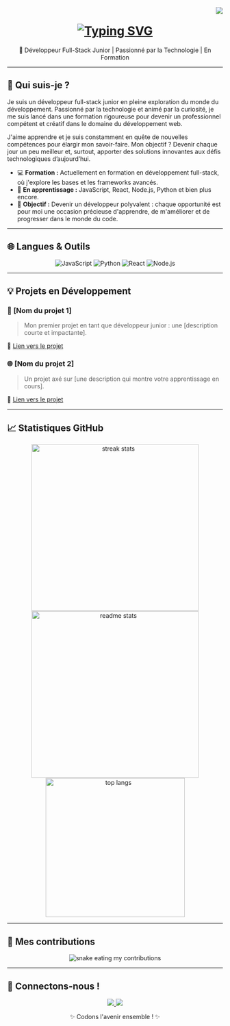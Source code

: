 <img align="right" src="https://visitor-badge.laobi.icu/badge?page_id=salesp07.salesp07" />

<h1 align="center">
    <a href="https://git.io/typing-svg">
      <img src="https://readme-typing-svg.herokuapp.com?font=Gugi&size=30&duration=5002&pause=900&color=F79600&background=FF150300&width=435&lines=Hello+world!;I'm+Elie+Mosumba" alt="Typing SVG" />
    </a>
</h1>
<p align="center">🚀 Développeur Full-Stack Junior | Passionné par la Technologie | En Formation </p>

---

## 🌌 Qui suis-je ?

Je suis un développeur full-stack junior en pleine exploration du monde du développement. Passionné par la technologie et animé par la curiosité, je me suis lancé dans une formation rigoureuse pour devenir un professionnel compétent et créatif dans le domaine du développement web.

J'aime apprendre et je suis constamment en quête de nouvelles compétences pour élargir mon savoir-faire. Mon objectif ? Devenir chaque jour un peu meilleur et, surtout, apporter des solutions innovantes aux défis technologiques d’aujourd’hui.

- 💻 **Formation :** Actuellement en formation en développement full-stack, où j'explore les bases et les frameworks avancés.
- 🌱 **En apprentissage :** JavaScript, React, Node.js, Python et bien plus encore.
- 🎯 **Objectif :** Devenir un développeur polyvalent : chaque opportunité est pour moi une occasion précieuse d'apprendre, de m'améliorer et de progresser dans le monde du code.

---

## 🌐 Langues & Outils

<p align="center">
  <img src="https://img.shields.io/badge/Code-JavaScript-informational?style=flat&logo=javascript&color=blueviolet" alt="JavaScript">
  <img src="https://img.shields.io/badge/Code-Python-informational?style=flat&logo=python&color=blueviolet" alt="Python">
  <img src="https://img.shields.io/badge/Framework-React-informational?style=flat&logo=react&color=blueviolet" alt="React">
  <img src="https://img.shields.io/badge/Framework-Node.js-informational?style=flat&logo=node.js&color=blueviolet" alt="Node.js">
</p>

---

## 💡 Projets en Développement

### 🚀 **[Nom du projet 1]**
> Mon premier projet en tant que développeur junior : une [description courte et impactante].

🔗 [Lien vers le projet](https://github.com/votre-projet)

### 🌐 **[Nom du projet 2]**
> Un projet axé sur [une description qui montre votre apprentissage en cours].

🔗 [Lien vers le projet](https://github.com/votre-projet)

---

## 📈 Statistiques GitHub

<div align="center">
  <img width=390 src="https://github-readme-streak-stats.herokuapp.com/?user=elie-mosumba&theme=react&border_radius=10" alt="streak stats"/>
  <img width=390 src="https://github-readme-stats.vercel.app/api?username=elie-mosumba&count_private=true&show_icons=true&theme=react&rank_icon=github&border_radius=10" alt="readme stats" />
  <br/>
  <img width=325 align="center" src="https://github-readme-stats.vercel.app/api/top-langs/?username=elie-mosumba&hide=HTML&langs_count=8&layout=compact&theme=react&border_radius=10&size_weight=0.5&count_weight=0.5&exclude_repo=github-readme-stats" alt="top langs" />
</div>

---

## 🐍 Mes contributions

<div align="center">
  <img alt="snake eating my contributions" src="https://github.com/elie-mosumba/elie-mosumba/blob/output/github-contribution-grid-snake.svg" />
</div>

---

## 🌌 Connectons-nous !

<div align="center"> 
  <a href="mailto:mosumbae@gmail.com">
    <img src="https://img.shields.io/badge/Email-Contacter-EA4335?style=for-the-badge&logo=gmail" />
  </a>
  <a href="https://www.linkedin.com/in/elie-mosumba-1111ab220/" target="_blank">
    <img src="https://img.shields.io/badge/LinkedIn-0077B5?style=for-the-badge&logo=linkedin&logoColor=white" />
  </a>
</div>

<p align="center">✨ Codons l'avenir ensemble ! ✨</p>
